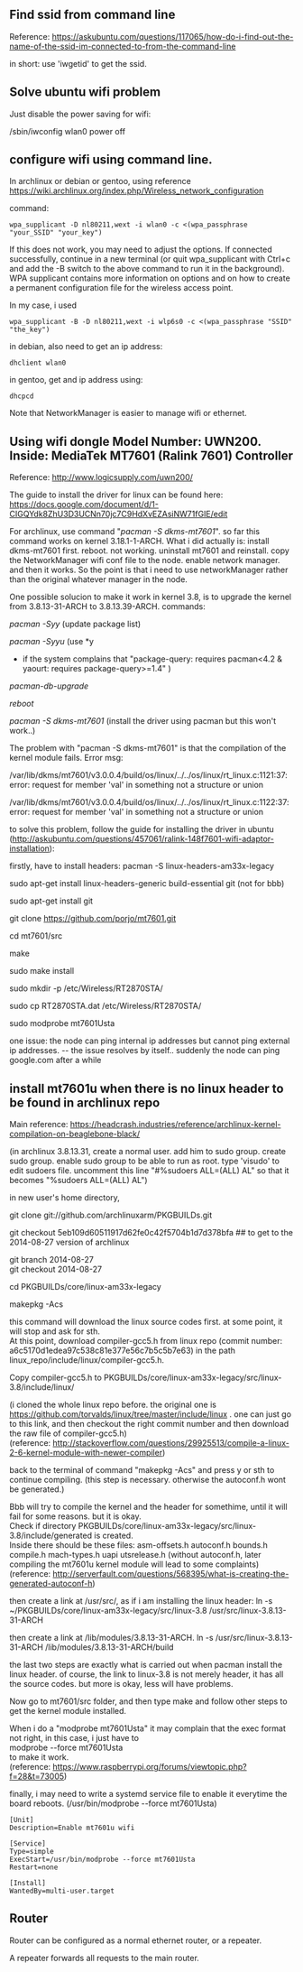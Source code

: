 Find ssid from command line
------------------------------

Reference: https://askubuntu.com/questions/117065/how-do-i-find-out-the-name-of-the-ssid-im-connected-to-from-the-command-line

in short: use 'iwgetid' to get the ssid. 


Solve ubuntu wifi problem
----------------------

Just disable the power saving for wifi:

/sbin/iwconfig wlan0 power off


configure wifi using command line.
------------------------------

In archlinux or debian or gentoo, using reference https://wiki.archlinux.org/index.php/Wireless_network_configuration

command:

    wpa_supplicant -D nl80211,wext -i wlan0 -c <(wpa_passphrase "your_SSID" "your_key")

If this does not work, you may need to adjust the options. If connected successfully, continue in a new terminal (or quit wpa_supplicant with Ctrl+c and add the -B switch to the above command to run it in the background). WPA supplicant contains more information on options and on how to create a permanent configuration file for the wireless access point. 

In my case, i used 

    wpa_supplicant -B -D nl80211,wext -i wlp6s0 -c <(wpa_passphrase "SSID" "the_key")

in debian, also need to get an ip address:

    dhclient wlan0

in gentoo, get and ip address using:

    dhcpcd

Note that NetworkManager is easier to manage wifi or ethernet.


Using wifi dongle Model Number: UWN200. Inside: MediaTek MT7601 (Ralink 7601) Controller
-------------------------------

Reference: http://www.logicsupply.com/uwn200/

The guide to install the driver for linux can be found here: https://docs.google.com/document/d/1-CIGQYdk8ZhU3D3UCNn70jc7C9HdXvEZAsiNW71fGIE/edit

For archlinux, use command "*pacman -S dkms-mt7601*". so far this command works on kernel 3.18.1-1-ARCH. 
What i did actually is: install dkms-mt7601 first. reboot. not working. uninstall mt7601 and reinstall. copy the NetworkManager wifi conf file to the node. enable network manager. and then it works.
So the point is that i need to use networkManager rather than the original whatever manager in the node.

One possible solucion to make it work in kernel 3.8, is to upgrade the kernel from 3.8.13-31-ARCH to 3.8.13.39-ARCH. commands:

*pacman -Syy* (update package list)

*pacman -Syyu* (use *y
* if the system complains that "package-query: requires pacman<4.2 & yaourt: requires package-query>=1.4" )

*pacman-db-upgrade*

*reboot*

*pacman -S dkms-mt7601* (install the driver using pacman but this won't work..)

The problem with "pacman -S dkms-mt7601" is that the compilation of the kernel module fails. Error msg:

/var/lib/dkms/mt7601/v3.0.0.4/build/os/linux/../../os/linux/rt_linux.c:1121:37: error: request for member 'val' in something not a structure or union

/var/lib/dkms/mt7601/v3.0.0.4/build/os/linux/../../os/linux/rt_linux.c:1122:37: error: request for member 'val' in something not a structure or union


to solve this problem, follow the guide for installing the driver in ubuntu (http://askubuntu.com/questions/457061/ralink-148f7601-wifi-adaptor-installation): 

firstly, have to install headers: pacman -S linux-headers-am33x-legacy

sudo apt-get install linux-headers-generic build-essential git (not for bbb)

sudo apt-get install git

git clone https://github.com/porjo/mt7601.git 

cd mt7601/src

make

sudo make install

sudo mkdir -p /etc/Wireless/RT2870STA/

sudo cp RT2870STA.dat /etc/Wireless/RT2870STA/

sudo modprobe mt7601Usta

one issue: the node can ping internal ip addresses but cannot ping external ip addresses. -- the issue resolves by itself.. suddenly the node can ping google.com after a while


install mt7601u when there is no linux header to be found in archlinux repo
------------------------------------------------------
Main reference: https://headcrash.industries/reference/archlinux-kernel-compilation-on-beaglebone-black/

(in archlinux 3.8.13.31, create a normal user. add him to sudo group. create sudo group. enable sudo group to be able to run as root. type 'visudo' to edit sudoers file. uncomment this line "#%sudoers    ALL=(ALL) AL" so that it becomes "%sudoers    ALL=(ALL) AL")

in new user's home directory,

git clone git://github.com/archlinuxarm/PKGBUILDs.git

git checkout 5eb109d60511917d62fe0c42f5704b1d7d378bfa  ## to get to the 2014-08-27 version of archlinux

git branch 2014-08-27  
git checkout 2014-08-27

cd PKGBUILDs/core/linux-am33x-legacy

makepkg -Acs

this command will download the linux source codes first. at some point, it will stop and ask for sth.  
At this point, download compiler-gcc5.h from linux repo (commit number: a6c5170d1edea97c538c81e377e56c7b5c5b7e63) in the path linux_repo/include/linux/compiler-gcc5.h.

Copy compiler-gcc5.h to PKGBUILDs/core/linux-am33x-legacy/src/linux-3.8/include/linux/

(i cloned the whole linux repo before. the original one is https://github.com/torvalds/linux/tree/master/include/linux . one can just go to this link, and then checkout the right commit number and then download the raw file of compiler-gcc5.h)  
(reference: http://stackoverflow.com/questions/29925513/compile-a-linux-2-6-kernel-module-with-newer-compiler)

back to the terminal of command "makepkg -Acs" and press y or sth to continue compiling. (this step is necessary. otherwise the autoconf.h wont be generated.)

Bbb will try to compile the kernel and the header for somethime, until it will fail for some reasons. but it is okay.  
Check if directory PKGBUILDs/core/linux-am33x-legacy/src/linux-3.8/include/generated is created.   
Inside there should be these files: asm-offsets.h  autoconf.h  bounds.h  compile.h	mach-types.h  uapi  utsrelease.h (without autoconf.h, later compiling the mt7601u kernel module will lead to some complaints) (reference: http://serverfault.com/questions/568395/what-is-creating-the-generated-autoconf-h)  

then create a link at /usr/src/, as if i am installing the linux header: ln -s ~/PKGBUILDs/core/linux-am33x-legacy/src/linux-3.8 /usr/src/linux-3.8.13-31-ARCH

then create a link at /lib/modules/3.8.13-31-ARCH. ln -s /usr/src/linux-3.8.13-31-ARCH /lib/modules/3.8.13-31-ARCH/build  

the last two steps are exactly what is carried out when pacman install the linux header. of course, the link to linux-3.8 is not merely header, it has all the source codes. but more is okay, less will have problems.

Now go to mt7601/src folder, and then type make and follow other steps to get the kernel module installed.

When i do a "modprobe mt7601Usta" it may complain that the exec format not right, in this case, i just have to  
modprobe --force mt7601Usta   
to make it work.  
(reference: https://www.raspberrypi.org/forums/viewtopic.php?f=28&t=73005)

finally, i may need to write a systemd service file to enable it everytime the board reboots. (/usr/bin/modprobe --force mt7601Usta)
```
[Unit]
Description=Enable mt7601u wifi

[Service]
Type=simple
ExecStart=/usr/bin/modprobe --force mt7601Usta
Restart=none

[Install]
WantedBy=multi-user.target
```

Router
-----------------------

Router can be configured as a normal ethernet router, or a repeater.

A repeater forwards all requests to the main router.
